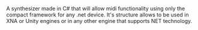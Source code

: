 A synthesizer made in C# that will allow midi functionality using only the compact framework for any .net device. It's structure allows to be used in XNA or Unity engines or in any other engine that supports NET technology.